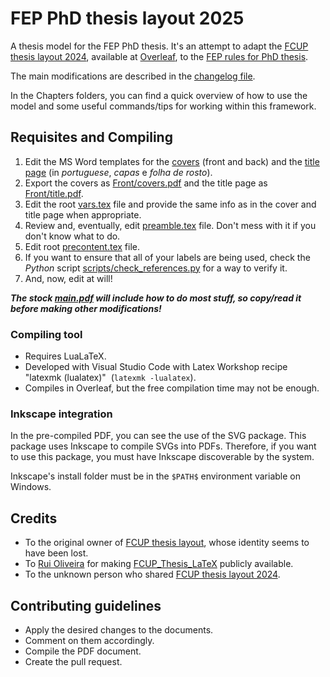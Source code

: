 # FEP PhD thesis layout 2025

A thesis model for the FEP PhD thesis. It's an attempt to adapt the [FCUP thesis layout 2024](https://www.overleaf.com/latex/templates/fcup-thesis-layout-2024/gpbvtwzckzgm), available at [Overleaf](https://www.overleaf.com/), to the [FEP rules for PhD thesis](https://sigarra.up.pt/fep/pt/conteudos_geral.ver?pct_pag_id=1009493&pct_parametros=pv_unidade=7&pct_grupo=28581#28581).

The main modifications are described in the [changelog file](CHANGELOG.md).

In the Chapters folders, you can find a quick overview of how to use the model and some useful commands/tips for working within this framework.

## Requisites and Compiling

1. Edit the MS Word templates for the [covers](<.fep/FEP Capa doutoramento.docx>) (front and back) and the [title page](<.fep/Cover sheet.docx>) (in *portuguese*, *capas* e *folha de rosto*).
2. Export the covers as [Front/covers.pdf](Front/covers.pdf) and the title page as [Front/title.pdf](Front/title.pdf).
3. Edit the root [vars.tex](vars.tex) file and provide the same info as in the cover and title page when appropriate.
4. Review and, eventually, edit [preamble.tex](preamble.tex) file. Don't mess with it if you don't know what to do.
5. Edit root [precontent.tex](precontent.tex) file.
6. If you want to ensure that all of your labels are being used, check the *Python* script [scripts/check_references.py](scripts/check_references.py) for a way to verify it.
7. And, now, edit at will!

**_The stock [main.pdf](https://github.com/fbrustolin/FEP_phd_thesis_layout_2025/blob/main/main.pdf) will include how to do most stuff, so copy/read it before making other modifications!_**

### Compiling tool

* Requires LuaLaTeX.
* Developed with Visual Studio Code with Latex Workshop recipe "latexmk (lualatex)"  (`latexmk -lualatex`).
* Compiles in Overleaf, but the free compilation time may not be enough.

### Inkscape integration

In the pre-compiled PDF, you can see the use of the SVG package. This package uses Inkscape to compile SVGs into PDFs. Therefore, if you want to use this package, you must have Inkscape discoverable by the system. 

Inkscape's install folder must be in the `$PATH$` environment variable on Windows.

## Credits

* To the original owner of [FCUP thesis layout](https://www.overleaf.com/latex/templates/fcup-thesis-layout/qhpngwdszwgx), whose identity seems to have been lost.
* To [Rui Oliveira](https://github.com/ruilvo) for making [FCUP_Thesis_LaTeX](https://github.com/ruilvo/FCUP_Thesis_LaTeX) publicly available.
* To the unknown person who shared [FCUP thesis layout 2024](https://www.overleaf.com/latex/templates/fcup-thesis-layout-2024/gpbvtwzckzgm).

## Contributing guidelines

- Apply the desired changes to the documents.
- Comment on them accordingly.
- Compile the PDF document.
- Create the pull request.
